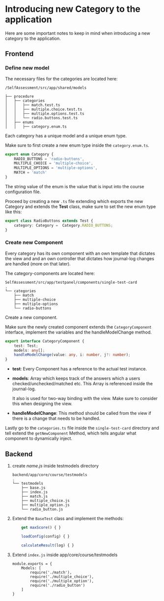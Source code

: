 # Introducing new Category to the application

Here are some important notes to keep in mind when introducing a new category to the application.

## Frontend

### Define new model 

The necessary files for the categories are located here:

```
/SelfAssessment/src/app/shared/models

├── procedure
│   ├── categories
│   │   ├── match.test.ts
│   │   ├── multiple.choice.test.ts
│   │   ├── multiple.options.test.ts
│   │   └── radio.buttons.test.ts
│   ├── enums
│   │   ├── category.enum.ts
```

Each category has a unique model and a unique enum type.

Make sure to first create a new enum type inside the `category.enum.ts`. 

```typescript
export enum Category {
    RADIO_BUTTONS = 'radio-buttons',
    MULTIPLE_CHOICE = 'multiple-choice',
    MULTIPLE_OPTIONS = 'multiple-options',
    MATCH = 'match'
}
```

The string value of the enum is the value that is input into the course configuration file.

Proceed by creating a new `.ts` file extending which exports the new Category and extends the **Test** class, make sure to set the new enum type like this:

```typescript
export class RadioButtons extends Test {
    category: Category =  Category.RADIO_BUTTONS;
}
```

### Create new Component

Every category has its own component with an own template that dictates the view and and an own controller that dictates how journal-log changes are handled (more on that later).

The category-components are located here:

```
SelfAssessment/src/app/testpanel/components/single-test-card
.
└── categories
    ├── match
    ├── multiple-choice
    ├── multiple-options
    └── radio-buttons
```

Create a new component.

Make sure the newly created component extends the `CategoryComponent` interface, implement the variables and the handleModelChange method.

```typescript
export interface CategoryComponent {
    test: Test;
    models: any[];
    handleModelChange(value: any, i: number, j?: number);
}
```

* **test**: Every Component has a reference to the actual test instance.

* **models**: Array which keeps track of the answers which a users checked/unchecked/matched etc. This Array is referenced inside the journal-log.

  It also is used for two-way binding with the view. Make sure to consider this when designing the view.

* **handleModelChange**: This method should be called from the view if there is a change that needs to be handled.

Lastly go to the `categories.ts` file inside the `single-test-card` directory and tell extend the `getNewComponent` Method, which tells angular what component to dynamically inject.



## Backend

1. create *name.js* inside testmodels directory

   ```
   backend/app/core/course/testmodels
   .
   └── testmodels
       ├── base.js
       ├── index.js
       ├── match.js
       ├── multiple_choice.js
       ├── multiple_option.js
       └── radio_button.js
   
   ```

2. Extend the `BaseTest` class and implement the methods:

   ```javascript
       get maxScore() { }
   
       loadConfig(config) { }
   
       calculateResult(log) { }
   ```

   

3. Extend `index.js` inside app/core/course/testmodels

   ```
   module.exports = {
       Models: [
           require('./match'),
           require('./multiple_choice'),
           require('./multiple_option'),
           require('./radio_button')
       ]
   }
   ```

   